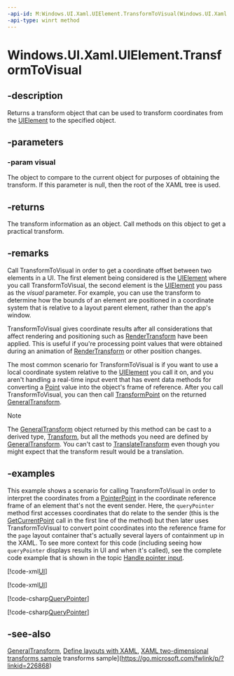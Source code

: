 ```yaml
---
-api-id: M:Windows.UI.Xaml.UIElement.TransformToVisual(Windows.UI.Xaml.UIElement)
-api-type: winrt method
---
```


<!-- Method syntax
public Windows.UI.Xaml.Media.GeneralTransform TransformToVisual(Windows.UI.Xaml.UIElement visual)
-->

# Windows.UI.Xaml.UIElement.TransformToVisual

## -description
Returns a transform object that can be used to transform coordinates from the [UIElement](uielement.md) to the specified object.

## -parameters
### -param visual
The object to compare to the current object for purposes of obtaining the transform.
If this parameter is null, then the root of the XAML tree is used. 

## -returns
The transform information as an object. Call methods on this object to get a practical transform.

## -remarks
Call TransformToVisual in order to get a coordinate offset between two elements in a UI. The first element being considered is the [UIElement](uielement.md) where you call TransformToVisual, the second element is the [UIElement](uielement.md) you pass as the *visual* parameter. For example, you can use the transform to determine how the bounds of an element are positioned in a coordinate system that is relative to a layout parent element, rather than the app's window.

TransformToVisual gives coordinate results after all considerations that affect rendering and positioning such as [RenderTransform](uielement_rendertransform.md) have been applied. This is useful if you're processing point values that were obtained during an animation of [RenderTransform](uielement_rendertransform.md) or other position changes.

The most common scenario for TransformToVisual is if you want to use a local coordinate system relative to the [UIElement](uielement.md) you call it on, and you aren't handling a real-time input event that has event data methods for converting a [Point](../windows.foundation/point.md) value into the object's frame of reference. After you call TransformToVisual, you can then call [TransformPoint](../windows.ui.xaml.media/generaltransform_transformpoint_1768161830.md) on the returned [GeneralTransform](../windows.ui.xaml.media/generaltransform.md).

> [!NOTE]
> The [GeneralTransform](../windows.ui.xaml.media/generaltransform.md) object returned by this method can be cast to a derived type, [Transform](../windows.ui.xaml.media/transform.md), but all the methods you need are defined by [GeneralTransform](../windows.ui.xaml.media/generaltransform.md). You can't cast to [TranslateTransform](../windows.ui.xaml.media/translatetransform.md) even though you might expect that the transform result would be a translation.

## -examples
This example shows a scenario for calling TransformToVisual in order to interpret the coordinates from a [PointerPoint](../windows.ui.input/pointerpoint.md) in the coordinate reference frame of an element that's not the event sender. Here, the `queryPointer` method first accesses coordinates that do relate to the sender (this is the [GetCurrentPoint](../windows.ui.input/pointerpoint_getcurrentpoint_131721878.md) call in the first line of the method) but then later uses TransformToVisual to convert point coordinates into the reference frame for the `page` layout container that's actually several layers of containment up in the XAML. To see more context for this code (including seeing how `queryPointer` displays results in UI and when it's called), see the complete code example that is shown in the topic [Handle pointer input](https://docs.microsoft.com/windows/uwp/design/input/handle-pointer-input).



[!code-xml[UI](../windows.ui.input.inking/code/PointerInput/csharp/MainPage.xaml#SnippetUI)]

[!code-xml[UI](../windows.ui.input.inking/code/PointerInput_UWP/csharp/MainPage.xaml#SnippetUI)]

[!code-csharp[QueryPointer](../windows.ui.input.inking/code/PointerInput/csharp/MainPage.xaml.cs#SnippetQueryPointer)]

[!code-csharp[QueryPointer](../windows.ui.input.inking/code/PointerInput_UWP/csharp/MainPage.xaml.cs#SnippetQueryPointer)]

## -see-also
[GeneralTransform](../windows.ui.xaml.media/generaltransform.md), [Define layouts with XAML](https://docs.microsoft.com/windows/uwp/layout/layouts-with-xaml), [XAML two-dimensional transforms sample](https://go.microsoft.com/fwlink/p/?linkid=226868)
 transforms sample](https://go.microsoft.com/fwlink/p/?linkid=226868)

